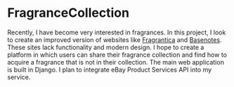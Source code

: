 # FragranceCollection
Recently, I have become very interested in fragrances. In this project, I look to create an improved version of websites like [Fragrantica](http://fragrantica.com/) and [Basenotes](http://basenotes.net).
These sites lack functionality and modern design. I hope to create a platform in which users can share their fragrance collection and find how to acquire a fragrance that is not in their collection.
The main web application is built in Django. I plan to integrate eBay Product Services API into my service.

